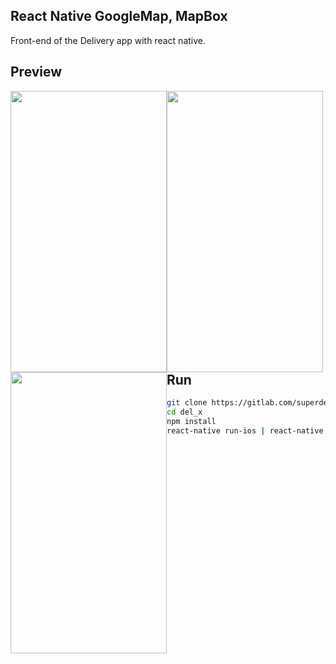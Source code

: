 ## React Native GoogleMap, MapBox
Front-end of the Delivery app with react native.

## Preview

<img width="250" height="450" style="float: left" src="https://drive.google.com/uc?export=view&id=1wuXVIT3sYEPcbQKOoC4bZdLZGWHkiuqj" />
<img width="250" height="450" style="float: left" src="https://drive.google.com/uc?export=view&id=1XFLtQk17aZPkSVF_d-aO1j9-gjsG0nAp" />
<img width="250" height="450" style="float: left" src="https://drive.google.com/uc?export=view&id=1qaQpIU-eINOJb-ZIGLIQkCtnuyWCMi_v" />

## Run
```sh
git clone https://gitlab.com/superdev1008_xecure/del_x.git
cd del_x
npm install
react-native run-ios | react-native run-android
```